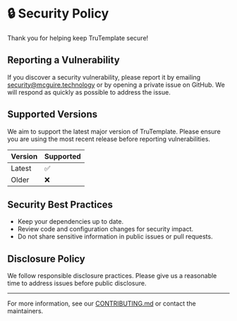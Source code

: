 # 🔒 Security Policy

Thank you for helping keep TruTemplate secure!

## Reporting a Vulnerability

If you discover a security vulnerability, please report it by emailing <security@mcguire.technology> or by opening a private issue on GitHub. We will respond as quickly as possible to address the issue.

## Supported Versions

We aim to support the latest major version of TruTemplate. Please ensure you are using the most recent release before reporting vulnerabilities.

| Version    | Supported          |
|------------|--------------------|
| Latest | ✅ |
| Older  | ❌ |

## Security Best Practices
- Keep your dependencies up to date.
- Review code and configuration changes for security impact.
- Do not share sensitive information in public issues or pull requests.

## Disclosure Policy
We follow responsible disclosure practices. Please give us a reasonable time to address issues before public disclosure.

---

For more information, see our [CONTRIBUTING.md](CONTRIBUTING.md) or contact the maintainers.
